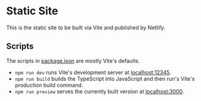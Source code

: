 # Static Site

This is the static site to be built via Vite and published by Netlify.

## Scripts

The scripts in [package.json](./package.json) are mostly Vite's defaults.

- `npm run dev` runs Vite's development server at [localhost:12345](https://localhost:12345).
- `npm run build` builds the TypeScript into JavaScript and then run's Vite's production build command.
- `npm run preview` serves the currently built version at [localhost:3000](https://localhost:3000).
